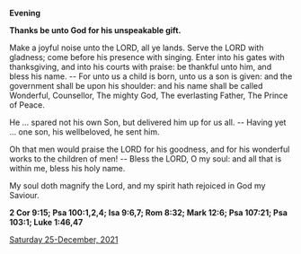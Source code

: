 **Evening**

**Thanks be unto God for his unspeakable gift.**
 
Make a joyful noise unto the LORD, all ye lands. Serve the LORD with gladness; come before his presence with singing. Enter into his gates with thanksgiving, and into his courts with praise: be thankful unto him, and bless his name. -- For unto us a child is born, unto us a son is given: and the government shall be upon his shoulder: and his name shall be called Wonderful, Counsellor, The mighty God, The everlasting Father, The Prince of Peace.
 
He ... spared not his own Son, but delivered him up for us all. -- Having yet ... one son, his wellbeloved, he sent him.
 
Oh that men would praise the LORD for his goodness, and for his wonderful works to the children of men! -- Bless the LORD, O my soul: and all that is within me, bless his holy name.
 
My soul doth magnify the Lord, and my spirit hath rejoiced in God my Saviour.  

**2 Cor 9:15; Psa 100:1,2,4; Isa 9:6,7; Rom 8:32; Mark 12:6; Psa 107:21; Psa 103:1; Luke 1:46,47**

[Saturday 25-December, 2021](https://t.me/daily_light)
